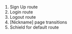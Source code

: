 1. Sign Up route
2. Login route
3. Logout route
4. [Nickname] page transitions
5. Schield for default route
